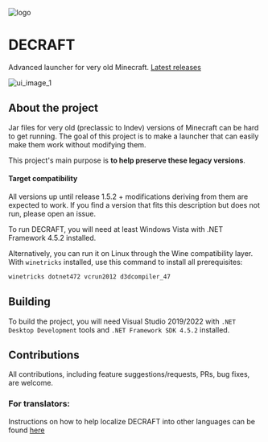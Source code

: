 ![logo](md_img/decraft_logo.png)
# DECRAFT
Advanced launcher for very old Minecraft.
[Latest releases](https://github.com/counter185/DECRAFT_Launcher/releases)

![ui_image_1](md_img/ui_1.png)

## About the project
Jar files for very old (preclassic to Indev) versions of Minecraft can be hard to get running. The goal of this project is to make a launcher that can easily make them work without modifying them.

This project's main purpose is **to help preserve these legacy versions**.

#### Target compatibility

All versions up until release 1.5.2 + modifications deriving from them are expected to work. If you find a version that fits this description but does not run, please open an issue.

To run DECRAFT, you will need at least Windows Vista with .NET Framework 4.5.2 installed.

Alternatively, you can run it on Linux through the Wine compatibility layer. With `winetricks` installed, use this command to install all prerequisites:
```sh
winetricks dotnet472 vcrun2012 d3dcompiler_47
```

## Building

To build the project, you will need Visual Studio 2019/2022 with `.NET Desktop Development` tools and `.NET Framework SDK 4.5.2` installed.

## Contributions

All contributions, including feature suggestions/requests, PRs, bug fixes, are welcome.

### For translators:

Instructions on how to help localize DECRAFT into other languages can be found [here](https://github.com/counter185/DECRAFT_Launcher/tree/main/DeCraftLauncher/Localization)
